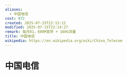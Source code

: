 ```yaml
---
aliases:
  - 中国电信
cost: 972
created: 2025-07-15T22:13:12
modified: 2025-07-15T22:14:27
remark: 每月81，600M宽带 + 160G流量
title: 中国电信
wikipedia: https://en.wikipedia.org/wiki/China_Telecom
---
```


# 中国电信
